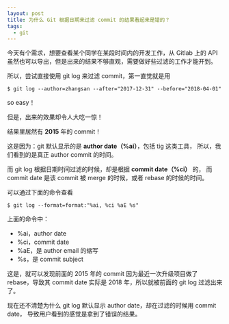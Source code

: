 ```yaml
---
layout: post
title: 为什么 Git 根据日期来过滤 commit 的结果看起来是错的？
tags:
  - git
---
```


今天有个需求，想要查看某个同学在某段时间内的开发工作，从 Gitlab 上的 API
虽然也可以导出，但是出来的结果不够直观，需要做好些过滤的工作才能开到。

所以，尝试直接使用 git log 来过滤 commit，第一直觉就是用

```
$ git log --author=zhangsan --after="2017-12-31" --before="2018-04-01"
```

so easy！

但是，出来的效果却令人大吃一惊！

结果里居然有 **2015** 年的 commit！

这是因为：git 默认显示的是 **author date（%ai）**，包括 tig 这类工具，
所以，我们看到的是真正 author commit 的时间。

而 git log 根据日期时间过滤的时候，却是根据 **commit date（%ci）** 的，
而 commit date 是该 commit 被 merge 的时候，或者 rebase 的时候的时间。

可以通过下面的命令查看

```
$ git log --format=format:"%ai, %ci %aE %s"
```

上面的命令中：

- %ai，author date
- %ci，commit date
- %aE，是 author email 的缩写
- %s，是 commit subject

这是，就可以发现前面的 2015 年的 commit 因为最近一次升级项目做了 rebase，导致其
commit date 实际是 2018 年，所以就被前面的 git log 过滤出来了。

现在还不清楚为什么 git log 默认显示 author date，却在过滤的时候用 commit date，
导致用户看到的感觉是拿到了错误的结果。
